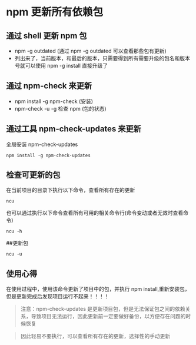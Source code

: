 # npm 更新所有依赖包

## 通过 shell 更新 npm 包

- npm -g outdated (通过 npm -g outdated 可以查看那些包有更新)
- 列出来了，当前版本，和最后的版本，只需要得到所有需要升级的包名和版本号就可以使用 npm -g install <name>直接升级了

## 通过 npm-check 来更新

- npm install -g npm-check (安装)
- npm-check -u -g 检查 npm (包的状态)

## 通过工具 npm-check-updates 来更新

全局安装 npm-check-updates

```shell
npm install -g npm-check-updates
```

## 检查可更新的包

在当前项目的目录下执行以下命令，查看所有存在的更新

```shell
ncu
```

也可以通过执行以下命令查看所有可用的相关命令行(命令变动或者无效时查看命令)

```shell
ncu -h
```

\##更新包

```shell
ncu -u
```

## 使用心得

在使用过程中，使用该命令更新了项目中的包，并执行 npm install,重新安装包，但是更新完成后发现项目运行不起来！！！！

> 注意：npm-check-updates 是更新项目包，但是无法保证包之间的依赖关系，导致项目无法运行，因此更新前一定要做好备份，以方便存在问题的时候恢复

> 因此轻易不要执行，可以查看所有存在的更新，选择性的手动更新
